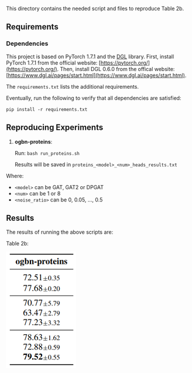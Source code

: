This directory contains the needed script and files to reproduce Table 2b.

## Requirements

### Dependencies
This project is based on PyTorch 1.7.1 and the [DGL](https://www.dgl.ai/) library.
First, install PyTorch 1.7.1 from the official website: [https://pytorch.org/](https://pytorch.org/).
Then, install DGL 0.6.0 from the offical website: [https://www.dgl.ai/pages/start.html](https://www.dgl.ai/pages/start.html).

The `requirements.txt` lists the additional requirements.

Eventually, run the following to verify that all dependencies are satisfied:
```setup
pip install -r requirements.txt
```

## Reproducing Experiments

1. __ogbn-proteins__:

    Run: `bash run_proteins.sh`

    Results will be saved in `proteins_<model>_<num>_heads_results.txt`



Where:
* `<model>` can be GAT, GAT2 or DPGAT
* `<num>` can be 1 or 8
* `<noise_ratio>` can be 0, 0.05, ..., 0.5


## Results

The results of running the above scripts are:

Table 2b:

![alt text](images/table2b.png "Table 2b from the paper")